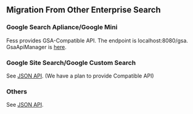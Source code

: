 ## Migration From Other Enterprise Search

### Google Search Apliance/Google Mini

Fess provides GSA-Compatible API.
The endpoint is localhost:8080/gsa.
GsaApiManager is [here](https://github.com/codelibs/fess/blob/master/src/main/java/org/codelibs/fess/api/gsa/GsaApiManager.java).

### Google Site Search/Google Custom Search

See [JSON API](http://fess.codelibs.org/11.0/user/json-response.html).
(We have a plan to provide Compatible API)

### Others

See [JSON API](http://fess.codelibs.org/11.0/user/json-response.html).
